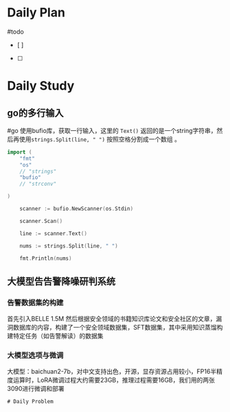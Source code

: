 # Daily Plan
#todo
- [ ] 
- [ ] 
# Daily Study
## go的多行输入
#go
使用bufio库，获取一行输入，这里的 `Text()` 返回的是一个string字符串，然后再使用`strings.Split(line, " ")` 按照空格分割成一个数组 。
```go
import (
    "fmt"
    "os"
    // "strings"
    "bufio"
    // "strconv"

)

    scanner := bufio.NewScanner(os.Stdin)

    scanner.Scan()

    line := scanner.Text()

    nums := strings.Split(line, " ")

    fmt.Println(nums)
```


## 大模型告告警降噪研判系统
### 告警数据集的构建
首先引入BELLE 1.5M
然后根据安全领域的书籍知识库论文和安全社区的文章，漏洞数据库的内容，构建了一个安全领域数据集，SFT数据集，其中采用知识蒸馏构建特定任务（如告警解读）的数据集
### 大模型选项与微调
大模型：baichuan2-7b，对中文支持出色，开源，显存资源占用较小，FP16半精度运算时，LoRA微调过程大约需要23GB，推理过程需要16GB，我们用的两张3090进行微调和部署

	# Daily Problem